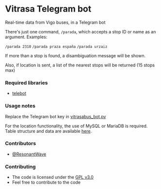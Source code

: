 # Vitrasa Telegram bot
Real-time data from Vigo buses, in a Telegram bot

There's just one command, `/parada`, which accepts a stop ID or name as an argument. Examples:

`/parada 2310`
`/parada praza españa`
`/parada urzaiz`

If more than a stop is found, a disambiguation message will be shown.

Also, if location is sent, a list of the nearest stops will be returned (15 stops max)

### Required libraries

* [telebot](https://github.com/eternnoir/pyTelegramBotAPI)

### Usage notes

Replace the Telegram bot key in [vitrasabus_bot.py](vitrasabus_bot.py)

For the location functionality, the use of MySQL or MariaDB is required. Table structure and data are available [here](table.sql).

### Contributors
 *  [@ResonantWave](https://github.com/ResonantWave)

### Contributing
 *  The code is licensed under the [GPL v3.0](LICENSE)
 *  Feel free to contribute to the code

